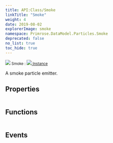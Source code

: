 ```yaml
---
title: API:Class/Smoke
linkTitle: "Smoke"
weight: 4
date: 2019-08-02
explorerImage: smoke
namespace: Primrose.DataModel.Particles.Smoke
deprecated: false
no_list: true
toc_hide: true
---
```

<small class="inheritance">
<span class="" href="/docs/api-reference/Class/Smoke"><img src="/icons/silk/smoke.png"/>&nbsp;Smoke</span>&nbsp;:&nbsp;<a class="" href="/docs/api-reference/Class/Instance"><img src="/icons/silk/default.png"/>&nbsp;Instance</a></small>
<p class="summary">

A smoke particle emitter.

</p>
 
## Properties
 
<table class="studiohide">
<tbody>
</tbody>
</table>
 
## Functions
 
<table class="studiohide">
<tbody>
</tbody>
</table>
 
## Events
 
<table class="studiohide">
<tbody>
</tbody>
</table>
<b>
</b>
<div class="inheritors">
<ul class="root">
</ul>
</div>
